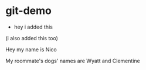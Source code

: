 # git-demo

* hey i added this

(i also added this too)

Hey my name is Nico

My roommate's dogs' names are Wyatt and Clementine